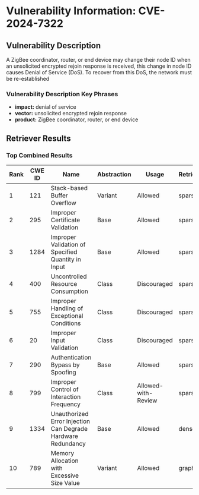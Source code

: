 # Vulnerability Information: CVE-2024-7322

## Vulnerability Description
A ZigBee coordinator, router, or end device may change their node ID when an unsolicited encrypted rejoin response is received, this change in node ID causes Denial of Service (DoS). To recover from this DoS, the network must be re-established

### Vulnerability Description Key Phrases
- **impact:** denial of service
- **vector:** unsolicited encrypted rejoin response
- **product:** ZigBee coordinator, router, or end device

## Retriever Results

### Top Combined Results

| Rank | CWE ID | Name | Abstraction | Usage  | Retrievers | Individual Scores |
|------|--------|------|-------------|-------|------------|-------------------|
| 1 | 121 | Stack-based Buffer Overflow | Variant | Allowed | sparse | 0.081 |
| 2 | 295 | Improper Certificate Validation | Base | Allowed | sparse | 0.080 |
| 3 | 1284 | Improper Validation of Specified Quantity in Input | Base | Allowed | sparse | 0.079 |
| 4 | 400 | Uncontrolled Resource Consumption | Class | Discouraged | sparse | 0.078 |
| 5 | 755 | Improper Handling of Exceptional Conditions | Class | Discouraged | sparse | 0.078 |
| 6 | 20 | Improper Input Validation | Class | Discouraged | sparse | 0.075 |
| 7 | 290 | Authentication Bypass by Spoofing | Base | Allowed | sparse | 0.074 |
| 8 | 799 | Improper Control of Interaction Frequency | Class | Allowed-with-Review | sparse | 0.074 |
| 9 | 1334 | Unauthorized Error Injection Can Degrade Hardware Redundancy | Base | Allowed | dense | 0.366 |
| 10 | 789 | Memory Allocation with Excessive Size Value | Variant | Allowed | graph | 0.003 |

